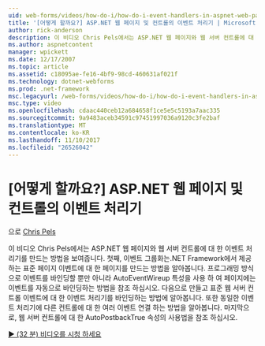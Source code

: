 ```yaml
---
uid: web-forms/videos/how-do-i/how-do-i-event-handlers-in-aspnet-web-pages-and-controls
title: '[어떻게 할까요?] ASP.NET 웹 페이지 및 컨트롤의 이벤트 처리기 | Microsoft Docs'
author: rick-anderson
description: 이 비디오 Chris Pels에서는 ASP.NET 웹 페이지와 웹 서버 컨트롤에 대 한 이벤트 처리기를 만드는 방법을 보여줍니다. 먼저, 페이지 수준 이벤트 f를 만드는 방법을 알아보기...
ms.author: aspnetcontent
manager: wpickett
ms.date: 12/17/2007
ms.topic: article
ms.assetid: c18095ae-fe16-4bf9-98cd-460631af021f
ms.technology: dotnet-webforms
ms.prod: .net-framework
msc.legacyurl: /web-forms/videos/how-do-i/how-do-i-event-handlers-in-aspnet-web-pages-and-controls
msc.type: video
ms.openlocfilehash: cdaac440ceb12a684658f1ce5e5c5193a7aac335
ms.sourcegitcommit: 9a9483aceb34591c97451997036a9120c3fe2baf
ms.translationtype: MT
ms.contentlocale: ko-KR
ms.lasthandoff: 11/10/2017
ms.locfileid: "26526042"
---
```

<a name="how-do-i-event-handlers-in-aspnet-web-pages-and-controls"></a>[어떻게 할까요?] ASP.NET 웹 페이지 및 컨트롤의 이벤트 처리기
====================
으로 [Chris Pels](https://twitter.com/chrispels)

이 비디오 Chris Pels에서는 ASP.NET 웹 페이지와 웹 서버 컨트롤에 대 한 이벤트 처리기를 만드는 방법을 보여줍니다. 첫째, 이벤트 그룹화는.NET Framework에서 제공 하는 표준 페이지 이벤트에 대 한 페이지를 만드는 방법을 알아봅니다. 프로그래밍 방식으로 이벤트를 바인딩할 뿐만 아니라 AutoEventWireup 특성을 사용 하 여 페이지에는 이벤트를 자동으로 바인딩하는 방법을 참조 하십시오. 다음으로 만들고 표준 웹 서버 컨트롤 이벤트에 대 한 이벤트 처리기를 바인딩하는 방법에 알아봅니다. 또한 동일한 이벤트 처리기에 다른 컨트롤에 대 한 여러 이벤트 연결 하는 방법을 알아봅니다. 마지막으로, 웹 서버 컨트롤에 대 한 AutoPostbackTrue 속성의 사용법을 참조 하십시오.

[&#9654; (32 분) 비디오를 시청 하세요](https://channel9.msdn.com/Blogs/ASP-NET-Site-Videos/how-do-i-event-handlers-in-aspnet-web-pages-and-controls)
